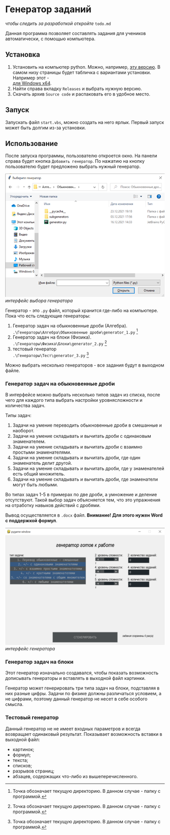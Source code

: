 # Генератор заданий
*чтобы следить за разработкой откройте* `todo.md`  

Данная программа позволяет составлять задания для учеников автоматически,
с помощью компьютера.
## Установка
1. Установить на компьютер python. Можно, например,
    [эту версию](https://www.python.org/downloads/release/python-399/).
    В самом низу страницы будет табличка с вариантами установки. Например этот -  
    [для Windows x64](https://www.python.org/ftp/python/3.9.9/python-3.9.9-amd64.exe).
2. Найти справа вкладку `Releases` и выбрать нужную версию.
3. Скачать архив `Source code` и распаковать его в удобное место.
## Запуск
Запускать  файл `start.vbs`, можно создать на него ярлык.
Первый запуск может быть долгим из-за установки.
## Использование
После запуска программы, пользователю откроется окно. На панели справа будет кнопка `Добавить генератор`. По нажатию на кнопку пользователю будет предложено выбрать нужный генератор.

![alt text](screenshots/gen_choise.png "интерфейс выбора генератора")
*интерфейс выбора генератора*  

Генератор - это `.py` файл, который хранится где-либо на компьютере. Пока что
есть следующие генераторы:
1. Генератор задач на обыкновенные дроби \(Алгебра).  
`.\Генераторы\Алгебра\Обыкновенные дроби\generator_1.py` [^1]  
2. Генератор задач на блоки \(Физика).  
`.\Генераторы\Физика\Блоки\generator_2.py` [^1]  
3. тестовый генератор  
`.\Генераторы\Тест\generator_3.py` [^1]  

Можно выбрать несколько генераторов - все задания будут в выходном файле.
### Генератор задач на обыкновенные дроби
В интерфейсе можно выбрать несколько типов задач из списка, после чего для каждого типа
выбрать настройки уровнясложности и количества задач.  

Типы задач:  
1. Задачи на умение переводить обыкновенные дроби в смешанные и наоборот.
2. Задачи на умение складывать и вычитать дроби с одинаковым знаменателем.
3. Задачи на умение складывать и вычитать дроби с взаимно простыми знаменателями.
4. Задачи на умение складывать и вычитать дроби, где один знаменатель делит другой.
5. Задачи на умение складывать и вычитать дроби, где у знаменателей есть общий множитель.
6. Задачи на умение складывать и вычитать дроби, где знаменатели могут быть любыми.  

Во типах задач 1-5 в примерах по две дроби, а умножение и деление отсутствуют.
Такой выбор задач объясняется тем, что это упражнения на отработку навыков действий с дробями.  

Вывод осуществляется в `.docx` файл. **Внимание! Для этого нужен Word с поддержкой формул**.

![alt text](screenshots/algebra_frac_interfaice.png "интерфейс генератора задач на дроби")  
*интерфейс генератора*  

### Генератор задач на блоки
Этот генератор изначально создавался, чтобы показать возможность дописывать генераторы и 
вставлять в выходной файл картинки.  

Генератор может генерировать три типа задач на блоки, подставляя в них разные цифры.
Задачи по физике должны различаться условием, а не цифрами,
поэтому данный генератор не несет в себе особого смысла.

### Тестовый генератор
Данный генератор не не имеет входных параметров и всегда возвращает одинаковый результат.
Показывает возможность вставки в выходной файл:
 - картинок;
 - формул;
 - текста;
 - списков;
 - разрывов страниц;
 - абзацев, содержащих что-либо из вышеперечисленного.
 
 [^1]: Точка обозначает текущую директорию. В данном случае - папку с программой.